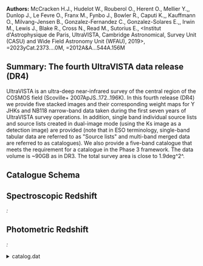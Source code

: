 **Authors:** McCracken H.J., Hudelot W., Rouberol O., Herent O., Mellier Y.,, Dunlop J., Le Fevre O., Franx M., Fynbo J., Bowler R., Caputi K.,, Kauffmann O., Milvang-Jensen B., Gonzalez-Fernandez C., Gonzalez-Solares E.,, Irwin M., Lewis J., Blake R., Cross N., Read M., Sutorius E., <Institut d'Astrophysique de Paris, UltraVISTA, Cambridge Astronomical, Survey Unit (CASU) and Wide Field Astronomy Unit (WFAU), 2019>, =2023yCat.2373....0M, =2012A&A...544A.156M

## Summary: The fourth UltraVISTA data release (DR4) 

UltraVISTA is an ultra-deep near-infrared survey of the central region of the COSMOS field (Scoville+ 2007ApJS..172..196K). In this fourth release (DR4) we provide five stacked images and their corresponding weight maps for Y JHKs and NB118 narrow-band data taken during the first seven years of UltraVISTA survey operations. In addition, single band individual source lists and source lists created in dual-image mode (using the Ks image as a detection image) are provided (note that in ESO terminology, single-band tabular data are referred to as "Source lists" and multi-band merged data are referred to as catalogues). We also provide a five-band catalogue that meets the requirement for a catalogue in the Phase 3 framework. The data volume is ~90GB as in DR3. The total survey area is close to 1.9deg^2^.

## Catalogue Schema


## Spectroscopic Redshift 
 
*:*  
 

## Photometric Redshift 
 
*:*  
 
<details>
<summary>catalog.dat</summary>

| Bytes    | Format   | Units   | Label      | Explanations                                  |
|:---------|:---------|:--------|:-----------|:----------------------------------------------|
| 1- 9     | A9       | ---     | ---        | [UVISTADR4]                                   |
| 11- 29   | A19      | ---     | UVISTADR4  | UltraVISTA source designation (DR4)           |
| 31- 36   | I6       | ---     | Seq        | [1/451587] Running object number (NUMBER)     |
| 38- 48   | F11.7    | deg     | RAdeg      | [149/151] Right ascension of barycenter       |
| 50- 58   | F9.7     | deg     | DEdeg      | [1.5/3] Declination of barycenter (J2000)     |
| 60- 67   | F8.2     | pix     | Xpos       | Object position along x (X_IMAGE)             |
| 69- 76   | F8.2     | pix     | Ypos       | Object position along y (Y_IMAGE)             |
| 78       | I1       | ---     | F          | [0/1] Bad region flag: !=0 for bad region     |
| 80- 86   | F7.5     | mag     | EBV        | [0.015/0.03] Galactic reddening E(B-V) based  |
| 88- 94   | F7.4     | mag     | Yap2       | [12.6/37]? Y fixed aperture AB magnitude in   |
| 96- 106  | F11.6    | mag     | e_Yap2     | [3e-6/1542]? Yap2 error (Y_APER2_ERR)         |
| 108- 114 | F7.4     | mag     | Yap7       | [10.4/37.1]? Y fixed aperture AB magnitude    |
| 116- 127 | F12.6    | mag     | e_Yap7     | [1e-6/22565]? Yap7 error (Y_APER7_ERR)        |
| 129- 135 | F7.4     | mag     | Ymag       | [10.1/36.5]? VISTA Y auto AB magnitude        |
| 137- 147 | F11.6    | mag     | e_Ymag     | [2e-6/1436]? Ymag error (Y_AUTO_ERR)          |
| 149- 156 | F8.4     | pix     | Yrad       | [0.005/242]? Radius of aperture containing    |
| 158- 159 | I2       | ---     | Ysf        | [0/52] SExtractor Y flag (Y_FLAG) (1)         |
| 161- 167 | F7.4     | mag     | Jap2       | [13/35.3]? J fixed aperture AB magnitude in   |
| 169- 179 | F11.6    | mag     | e_Jap2     | [3e-6/1432]? Jap2 error (J_APER2_ERR)         |
| 181- 187 | F7.4     | mag     | Jap7       | [10.8/38]? J fixed aperture AB magnitude in   |
| 189- 200 | F12.6    | mag     | e_Jap7     | [2e-6/58792]? Jap7 error (J_APER7_ERR)        |
| 202- 208 | F7.4     | mag     | Jmag       | [10.2/34.6]? VISTA J auto AB magnitude        |
| 210- 219 | F10.6    | mag     | e_Jmag     | [2e-6/955]? Jmag error (J_AUTO_ERR)           |
| 221- 228 | F8.4     | pix     | Jrad       | [0.004/226]? Radius of aperture containing    |
| 230- 231 | I2       | ---     | Jsf        | [0/52] SExtractor J flag (J_FLAG) (1)         |
| 233- 239 | F7.4     | mag     | Hap2       | [12.6/38.2]? H fixed aperture AB magnitude    |
| 241- 252 | F12.6    | mag     | e_Hap2     | [3e-6/29111]? Hap2 error (H_APER2_ERR)        |
| 254- 260 | F7.4     | mag     | Hap7       | [10.3/36]? H fixed aperture AB magnitude in   |
| 262- 273 | F12.6    | mag     | e_Hap7     | [3e-6/13636]? Hap7 error (H_APER7_ERR)        |
| 275- 281 | F7.4     | mag     | Hmag       | [9.7/35.5]? VISTA H auto AB magnitude         |
| 283- 293 | F11.6    | mag     | e_Hmag     | [4e-6/2977]? Hmag error (H_AUTO_ERR)          |
| 295- 304 | F10.6    | pix     | Hrad       | [0.005/268]? Radius of aperture containing    |
| 306- 307 | I2       | ---     | Hsf        | [0/52] SExtractor H flag (H_FLAG) (1)         |
| 309- 315 | F7.4     | mag     | Ksap2      | [12.7/31.5]? Ks fixed aperture AB magnitude   |
| 317- 325 | F9.6     | mag     | e_Ksap2    | [2e-6/27]? Ksap2 error (KS_APER2_ERR)         |
| 327- 333 | F7.4     | mag     | Ksap7      | [10.6/35]? Ks fixed aperture AB magnitude in  |
| 335- 345 | F11.6    | mag     | e_Ksap7    | [3e-6/3851]? Ksap7 error (KS_APER7_ERR)       |
| 347- 353 | F7.4     | mag     | Ksmag      | [9.8/30.8]? VISTA Ks auto AB magnitude        |
| 355- 363 | F9.6     | mag     | e_Ksmag    | [6e-6/15]? Ksmag error (KS_AUTO_ERR)          |
| 365- 372 | F8.4     | pix     | Ksrad      | [0.16/222]? Radius of aperture containing     |
| 374- 375 | I2       | ---     | Ksf        | [0/52] SExtractor Ks flag [detection image]   |
| 377- 383 | F7.4     | mag     | NB118ap2   | [11.6/37]? NB118 fixed aperture AB magnitude  |
| 385- 396 | F12.6    | mag     | e_NB118ap2 | [4e-6/25607]? NB118ap2 error                  |
| 398- 404 | F7.4     | mag     | NB118ap7   | [9.8/39.1]? NB118 fixed aperture AB           |
| 406- 418 | F13.6    | mag     | e_NB118ap7 | [2e-6/193362]? NB118ap7 error                 |
| 420- 426 | F7.4     | mag     | NB118mag   | [9.5/42]? VISTA NB118 (1.18um) auto AB        |
| 428- 440 | F13.6    | mag     | e_NB118mag | [3e-6/826846]? NB118mag error                 |
| 442- 452 | F11.6    | pix     | NB118rad   | [8e-6/1884]? Radius of aperture containing    |
| 454- 455 | I2       | ---     | NB118sf    | [0/53] SExtractor NB118 flag (NB118_FLAG) (1) |

**Note**: The best possible object sample are those objects which have all
          flags equal to zero.

</details>

